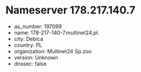 # Nameserver 178.217.140.7

* as_number: 197099
* name: 178-217-140-7.multinet24.pl.
* city: Debica
* country: PL
* organization: Multinet24 Sp.zoo
* version: Unknown
* dnssec: false
